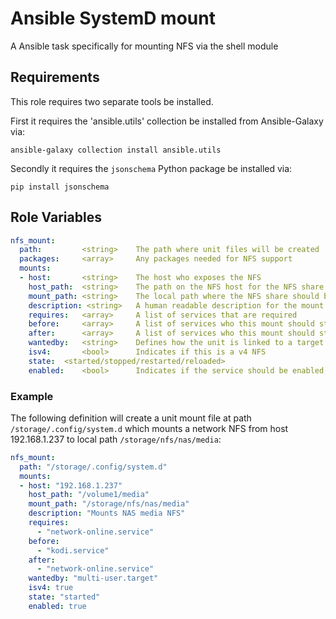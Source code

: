 # Ansible SystemD mount
A Ansible task specifically for mounting NFS via the shell module

Requirements
------------

This role requires two separate tools be installed.

First it requires the 'ansible.utils' collection be installed from Ansible-Galaxy via:

```shell
ansible-galaxy collection install ansible.utils
```

Secondly it requires the `jsonschema` Python package be installed via:

```shell
pip install jsonschema
```


Role Variables
--------------

```yaml
nfs_mount:
  path:			<string>	The path where unit files will be created
  packages:		<array>		Any packages needed for NFS support
  mounts:
  - host: 		<string>	The host who exposes the NFS
    host_path: 	<string>	The path on the NFS host for the NFS share
    mount_path: <string>	The local path where the NFS share should be mounted
    description: <string>	A human readable description for the mount
    requires: 	<array>		A list of services that are required
    before:		<array>		A list of services who this mount should start before
    after:		<array>		A list of services who this mount should start after
    wantedby: 	<string>	Defines how the unit is linked to a target or other units
    isv4: 		<bool>		Indicates if this is a v4 NFS
    state: 	<started/stopped/restarted/reloaded>
    enabled: 	<bool>		Indicates if the service should be enabled, causing it to persist between reboot.
```

### Example

The following definition will create a unit mount file at path `/storage/.config/system.d` which mounts a network NFS from host 192.168.1.237 to local path `/storage/nfs/nas/media`:

```yaml
nfs_mount:
  path: "/storage/.config/system.d"
  mounts:
  - host: "192.168.1.237"
    host_path: "/volume1/media"
    mount_path: "/storage/nfs/nas/media"
    description: "Mounts NAS media NFS"
    requires:
      - "network-online.service"
    before:
      - "kodi.service"
    after:
      - "network-online.service"
    wantedby: "multi-user.target"
    isv4: true
    state: "started"
    enabled: true
```